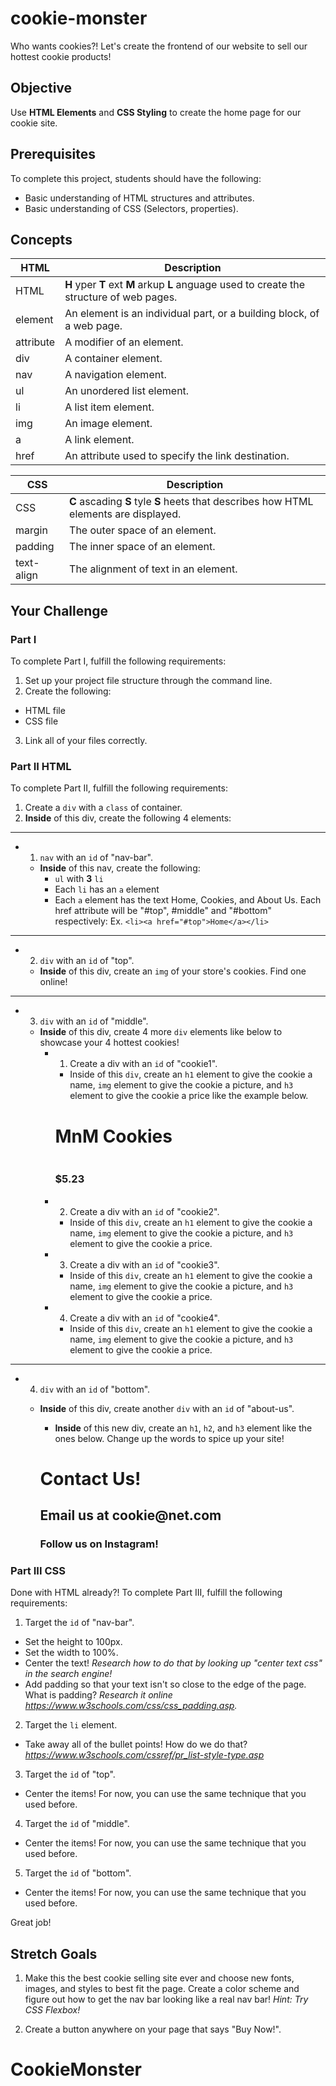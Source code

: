 # cookie-monster

Who wants cookies?! Let's create the frontend of our website to sell our hottest cookie products!

## Objective

Use **HTML Elements** and **CSS Styling** to create the home page for our cookie site.

## Prerequisites

To complete this project, students should have the following:
* Basic understanding of HTML structures and attributes.
* Basic understanding of CSS (Selectors, properties).

## Concepts

HTML | Description
-----|------------
HTML | **H** yper **T** ext **M** arkup **L** anguage used to create the structure of web pages.
element | An element is an individual part, or a building block, of a web page.
attribute | A modifier of an element.
div | A container element.
nav | A navigation element.
ul | An unordered list element.
li | A list item element.
img | An image element.
a | A link element.
href | An attribute used to specify the link destination.

CSS | Description
----|------------
CSS | **C** ascading **S** tyle **S** heets that describes how HTML elements are displayed.
margin |  The outer space of an element.
padding | The inner space of an element.
text-align | The alignment of text in an element.

## Your Challenge

### Part I

To complete Part I, fulfill the following requirements:
1. Set up your project file structure through the command line.
2. Create the following:
* HTML file
* CSS file
3. Link all of your files correctly.

### Part II HTML

To complete Part II, fulfill the following requirements:

1. Create a ```div``` with a ```class``` of container.
2. **Inside** of this div, create the following 4 elements:
---
  * 1. ```nav``` with an ```id``` of "nav-bar".
    * **Inside** of this nav, create the following:
      * ```ul``` with **3** ```li```
      * Each ```li``` has an ```a``` element
      * Each ```a``` element has the text Home, Cookies, and About Us. Each href attribute will be "#top", #middle" and "#bottom" respectively: Ex. ```<li><a href="#top">Home</a></li>```
---
  * 2. ```div``` with an ```id``` of "top".
    * **Inside** of this div, create an ```img``` of your store's cookies. Find one online!
---
  * 3. ```div``` with an ```id``` of "middle".
    * **Inside** of this div, create 4 more ```div``` elements like below to showcase your 4 hottest cookies!
      * 1. Create a div with an ```id``` of "cookie1".
        * Inside of this ```div```, create an ```h1``` element to give the cookie a name, ```img``` element to give the cookie a picture, and ```h3``` element to give the cookie a price like the example below.

        <div id="cookie1">
          <h1 id="cookie1-title">MnM Cookies</h1>
          <img src="https://greatamericancookies.s3.amazonaws.com/app/uploads/2015/10/OriginalChocChipMM1.png" alt="">
          <h3 id="cookie1-price">$5.23</h3>
        </div>

      * 2. Create a div with an ```id``` of "cookie2".
        * Inside of this ```div```, create an ```h1``` element to give the cookie a name, ```img``` element to give the cookie a picture, and ```h3``` element to give the cookie a price.

      * 3. Create a div with an ```id``` of "cookie3".
        * Inside of this ```div```, create an ```h1``` element to give the cookie a name, ```img``` element to give the cookie a picture, and ```h3``` element to give the cookie a price.

      * 4. Create a div with an ```id``` of "cookie4".
        * Inside of this ```div```, create an ```h1``` element to give the cookie a name, ```img``` element to give the cookie a picture, and ```h3``` element to give the cookie a price.

---

  * 4. ```div``` with an ```id``` of "bottom".
    * **Inside** of this div, create another ```div``` with an ```id``` of "about-us".
      * **Inside** of this new div, create an ```h1```, ```h2```, and ```h3``` element like the ones below. Change up the words to spice up your site!

      <h1>Contact Us!</h1>
      <h2>Email us at cookie@net.com</h2>
      <h3>Follow us on Instagram!</h3>

### Part III CSS

Done with HTML already?! To complete Part III, fulfill the following requirements:

1. Target the ```id``` of "nav-bar".
  * Set the height to 100px.
  * Set the width to 100%.
  * Center the text! *Research how to do that by looking up "center text css" in the search engine!*
  * Add padding so that your text isn't so close to the edge of the page. What is padding? *Research it online https://www.w3schools.com/css/css_padding.asp.*

2. Target the ```li``` element.
  * Take away all of the bullet points! How do we do that? *https://www.w3schools.com/cssref/pr_list-style-type.asp*

3. Target the ```id``` of "top".
  * Center the items! For now, you can use the same technique that you used before.

4. Target the ```id``` of "middle".
  * Center the items! For now, you can use the same technique that you used before.

5. Target the ```id``` of "bottom".
  * Center the items! For now, you can use the same technique that you used before.

Great job!

## Stretch Goals

1. Make this the best cookie selling site ever and choose new fonts, images, and styles to best fit the page. Create a color scheme and figure out how to get the nav bar looking like a real nav bar!
*Hint: Try CSS Flexbox!*

2. Create a button anywhere on your page that says "Buy Now!".
# CookieMonster
